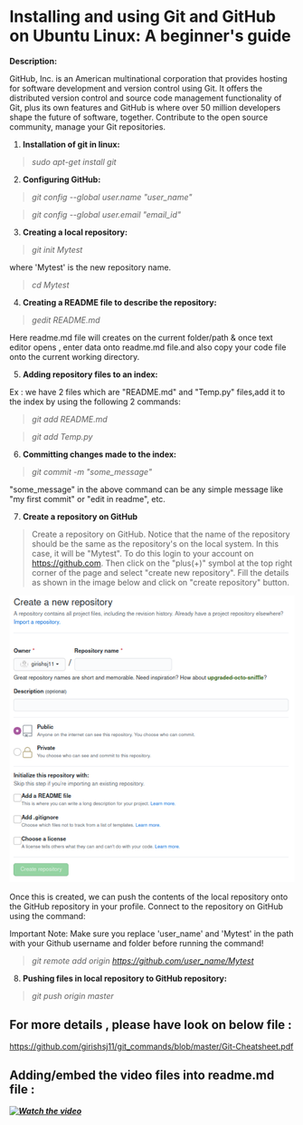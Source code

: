 # Installing and using Git and GitHub on Ubuntu Linux: A beginner's guide

**Description:**
  
   GitHub, Inc. is an American multinational corporation that provides hosting for software development and version control using Git. It offers the distributed version control and source code management functionality of Git, plus its own features and GitHub is where over 50 million developers shape the future of software, together. Contribute to the open source community, manage your Git repositories.
    
1. **Installation of git in linux:**
    
> *sudo apt-get install git*

2. **Configuring GitHub:**

> *git config --global user.name "user_name"*

> *git config --global user.email "email_id"*

3. **Creating a local repository:**

> *git init Mytest*

where 'Mytest' is the new repository name.

> *cd Mytest*

4. **Creating a README file to describe the repository:**

> *gedit README.md*

Here readme.md file will creates on the current folder/path  & once text editor opens , enter data onto readme.md file.and also copy your code file onto the current working directory.
      
      
5. **Adding repository files to an index:**

Ex : we have 2 files which are "README.md" and "Temp.py" files,add it to the index by using the following 2 commands:

> *git add README.md*

> *git add Temp.py*

6. **Committing changes made to the index:**

> *git commit -m "some_message"*

"some_message" in the above command can be any simple message like "my first commit" or "edit in readme", etc.
      
7. **Create a repository on GitHub**

> Create a repository on GitHub. Notice that the name of the repository should be the same as the repository's on the local system. In this case, it will be "Mytest". To do this login to your account on https://github.com. Then click on the "plus(+)" symbol at the top right corner of the page and select "create new repository". Fill the details as shown in the image below and click on "create repository" button.

![new repository_creation](/new_repository.png)

Once this is created, we can push the contents of the local repository onto the GitHub repository in your profile. Connect to the repository on GitHub using the command:

Important Note: Make sure you replace 'user_name' and 'Mytest' in the path with your Github username and folder before running the command!
    
> *git remote add origin https://github.com/user_name/Mytest*

8. **Pushing files in local repository to GitHub repository:**

> *git push origin master*


## For more details , please have look on below file :

https://github.com/girishsj11/git_commands/blob/master/Git-Cheatsheet.pdf


## Adding/embed the video files into readme.md file :

***[![Watch the video](https://i.imgur.com/vKb2F1B.png)](https://youtu.be/JMSbrFLBz64)***
